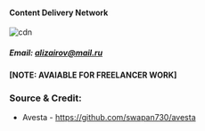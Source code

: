 #### Content Delivery Network

<img src="https://upload.wikimedia.org/wikipedia/commons/thumb/2/26/NCDN_-_CDN.svg/1920px-NCDN_-_CDN.svg.png" alt="cdn">

##### Email: *alizairov@mail.ru*

#### [NOTE: AVAIABLE FOR FREELANCER WORK]

### Source & Credit:
<ul>
<li>Avesta - <a href="https://github.com/swapan730/avesta" target="_blank">https://github.com/swapan730/avesta</a></li>
</ul>
